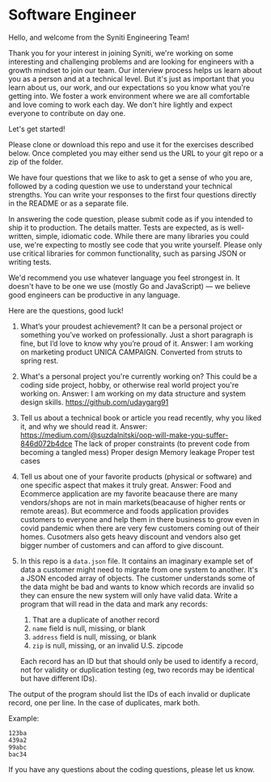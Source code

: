 # Software Engineer

Hello, and welcome from the Syniti Engineering Team!

Thank you for your interest in joining Syniti, we're working on some
interesting and challenging problems and are looking for engineers with a
growth mindset to join our team. Our interview process helps us learn about
you as a person and at a technical level. But it's just as important that you
learn about us, our work, and our expectations so you know what you're
getting into. We foster a work environment where we are all comfortable and
love coming to work each day. We don't hire lightly and expect everyone to
contribute on day one.

Let's get started!

Please clone or download this repo and use it for the exercises described below.
Once completed you may either send us the URL to your git repo or a zip of
the folder.

We have four questions that we like to ask to get a sense of who you are, 
followed by a coding question we use to understand your technical strengths. 
You can write your responses to the first four questions directly in the README 
or as a separate file.

In answering the code question, please submit code as if you intended to
ship it to production. The details matter. Tests are expected, as is
well-written, simple, idiomatic code. While there are many libraries you
could use, we're expecting to mostly see code that you write yourself. Please
only use critical libraries for common functionality, such as parsing JSON or
writing tests.

We'd recommend you use whatever language you feel strongest in. It doesn't have
to be one we use (mostly Go and JavaScript) — we believe good engineers can be 
productive in any language.

Here are the questions, good luck!

1. What’s your proudest achievement? It can be a personal project or something
   you’ve worked on professionally. Just a short paragraph is fine, but I’d
   love to know why you’re proud of it.
   Answer: I am working on marketing product UNICA CAMPAIGN. Converted from struts to spring rest. 

2. What's a personal project you're currently working on? This could be a
   coding side project, hobby, or otherwise real world project you're working
   on.
   Answer: I am working on my data structure and system design skills.
   https://github.com/udaygarg91

3. Tell us about a technical book or article you read recently, why you liked
   it, and why we should read it.
   Answer: https://medium.com/@suzdalnitski/oop-will-make-you-suffer-846d072b4dce
				The lack of proper constraints (to prevent code from becoming a tangled mess)
				Proper design 
				Memory leakage
				Proper test cases
				
	
4. Tell us about one of your favorite products (physical or software) and one
   specific aspect that makes it truly great.
   Answer: Food and Ecommerce application are my favorite beacause there are many vendors/shops are not in main markets(beacause of higher rents or remote areas). But ecommerce and foods application provides customers to everyone and help them in there business to grow even in covid pandemic when there are very few customers coming out of their homes. Cusotmers also gets heavy discount and vendors also get bigger number of customers and can afford to give discount. 
   
5. In this repo is a `data.json` file. It contains an imaginary example set
   of data a customer might need to migrate from one system to another. It's a
   JSON encoded array of objects. The customer understands some of the data
   might be bad and wants to know which records are invalid so they can ensure
   the new system will only have valid data. Write a program that will read
   in the data and mark any records:

   1. That are a duplicate of another record
   2. `name` field is null, missing, or blank
   3. `address` field is null, missing, or blank
   4. `zip` is null, missing, or an invalid U.S. zipcode

   Each record has an ID but that should only be used to identify a record,
   not for validity or duplication testing (eg, two records may be identical
   but have different IDs).

The output of the program should list the IDs of each invalid or duplicate
record, one per line. In the case of duplicates, mark both.

Example:

```
123ba
439a2
99abc
bac34
```

If you have any questions about the coding questions, please let us know.
